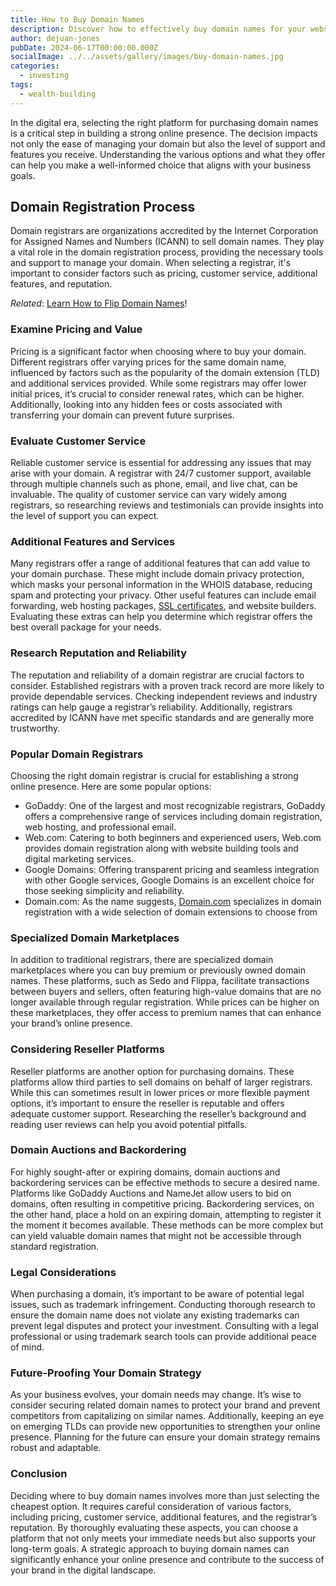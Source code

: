 ```yaml
---
title: How to Buy Domain Names
description: Discover how to effectively buy domain names for your website, ensuring a strong online presence and brand identity.
author: dejuan-jones
pubDate: 2024-06-17T00:00:00.000Z
socialImage: ../../assets/gallery/images/buy-domain-names.jpg
categories:
  - investing
tags:
  - wealth-building
---
```


In the digital era, selecting the right platform for purchasing domain names is a critical step in building a strong online presence. The decision impacts not only the ease of managing your domain but also the level of support and features you receive. Understanding the various options and what they offer can help you make a well-informed choice that aligns with your business goals.

## Domain Registration Process

Domain registrars are organizations accredited by the Internet Corporation for Assigned Names and Numbers (ICANN) to sell domain names. They play a vital role in the domain registration process, providing the necessary tools and support to manage your domain. When selecting a registrar, it's important to consider factors such as pricing, customer service, additional features, and reputation.

*Related*: [Learn How to Flip Domain Names](flip-domain-names)!

### Examine Pricing and Value

Pricing is a significant factor when choosing where to buy your domain. Different registrars offer varying prices for the same domain name, influenced by factors such as the popularity of the domain extension (TLD) and additional services provided. While some registrars may offer lower initial prices, it’s crucial to consider renewal rates, which can be higher. Additionally, looking into any hidden fees or costs associated with transferring your domain can prevent future surprises.

### Evaluate Customer Service

Reliable customer service is essential for addressing any issues that may arise with your domain. A registrar with 24/7 customer support, available through multiple channels such as phone, email, and live chat, can be invaluable. The quality of customer service can vary widely among registrars, so researching reviews and testimonials can provide insights into the level of support you can expect.

### Additional Features and Services

Many registrars offer a range of additional features that can add value to your domain purchase. These might include domain privacy protection, which masks your personal information in the WHOIS database, reducing spam and protecting your privacy. Other useful features can include email forwarding, web hosting packages, [SSL certificates](https://ssls.sjv.io/c/3661625/984063/9312), and website builders. Evaluating these extras can help you determine which registrar offers the best overall package for your needs.

### Research Reputation and Reliability

The reputation and reliability of a domain registrar are crucial factors to consider. Established registrars with a proven track record are more likely to provide dependable services. Checking independent reviews and industry ratings can help gauge a registrar’s reliability. Additionally, registrars accredited by ICANN have met specific standards and are generally more trustworthy.

### Popular Domain Registrars

Choosing the right domain registrar is crucial for establishing a strong online presence. Here are some popular options:

* GoDaddy: One of the largest and most recognizable registrars, GoDaddy offers a comprehensive range of services including domain registration, web hosting, and professional email.
* Web.com: Catering to both beginners and experienced users, Web.com provides domain registration along with website building tools and digital marketing services.
* Google Domains: Offering transparent pricing and seamless integration with other Google services, Google Domains is an excellent choice for those seeking simplicity and reliability.
* Domain.com: As the name suggests, [Domain.com](https://domain.mno8.net/4P421Z) specializes in domain registration with a wide selection of domain extensions to choose from

### Specialized Domain Marketplaces

In addition to traditional registrars, there are specialized domain marketplaces where you can buy premium or previously owned domain names. These platforms, such as Sedo and Flippa, facilitate transactions between buyers and sellers, often featuring high-value domains that are no longer available through regular registration. While prices can be higher on these marketplaces, they offer access to premium names that can enhance your brand’s online presence.

### Considering Reseller Platforms

Reseller platforms are another option for purchasing domains. These platforms allow third parties to sell domains on behalf of larger registrars. While this can sometimes result in lower prices or more flexible payment options, it’s important to ensure the reseller is reputable and offers adequate customer support. Researching the reseller’s background and reading user reviews can help you avoid potential pitfalls.

### Domain Auctions and Backordering

For highly sought-after or expiring domains, domain auctions and backordering services can be effective methods to secure a desired name. Platforms like GoDaddy Auctions and NameJet allow users to bid on domains, often resulting in competitive pricing. Backordering services, on the other hand, place a hold on an expiring domain, attempting to register it the moment it becomes available. These methods can be more complex but can yield valuable domain names that might not be accessible through standard registration.

### Legal Considerations

When purchasing a domain, it’s important to be aware of potential legal issues, such as trademark infringement. Conducting thorough research to ensure the domain name does not violate any existing trademarks can prevent legal disputes and protect your investment. Consulting with a legal professional or using trademark search tools can provide additional peace of mind.

### Future-Proofing Your Domain Strategy

As your business evolves, your domain needs may change. It’s wise to consider securing related domain names to protect your brand and prevent competitors from capitalizing on similar names. Additionally, keeping an eye on emerging TLDs can provide new opportunities to strengthen your online presence. Planning for the future can ensure your domain strategy remains robust and adaptable.

### Conclusion

Deciding where to buy domain names involves more than just selecting the cheapest option. It requires careful consideration of various factors, including pricing, customer service, additional features, and the registrar’s reputation. By thoroughly evaluating these aspects, you can choose a platform that not only meets your immediate needs but also supports your long-term goals. A strategic approach to buying domain names can significantly enhance your online presence and contribute to the success of your brand in the digital landscape.
